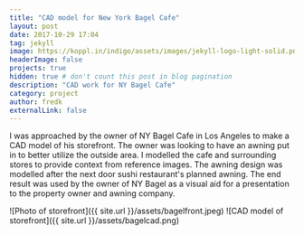 ```yaml
---
title: "CAD model for New York Bagel Cafe"
layout: post
date: 2017-10-29 17:04
tag: jekyll
image: https://koppl.in/indigo/assets/images/jekyll-logo-light-solid.png
headerImage: false
projects: true
hidden: true # don't count this post in blog pagination
description: "CAD work for NY Bagel Cafe"
category: project
author: fredk
externalLink: false
---
```

I was approached by the owner of NY Bagel Cafe in Los Angeles to make a CAD model of his storefront. The owner was looking to have an awning put in
to better utilize the outside area. I modelled the cafe and surrounding stores to provide context from reference images. The awning design was
modelled after the next door sushi restaurant's planned awning. The end result was used by the owner of NY Bagel as a visual aid for a presentation
to the property owner and awning company.

![Photo of storefront]({{ site.url }}/assets/bagelfront.jpeg)
![CAD model of storefront]({{ site.url }}/assets/bagelcad.png)
